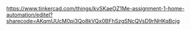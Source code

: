 https://www.tinkercad.com/things/kvSKaeOZ1Me-assignment-1-home-automation/editel?sharecode=AKqmUUcM0pi3Qo8kVQx0BFhSzgSNcQVsD9rNHKqBcjg
